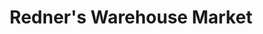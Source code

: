 ---
title: "Redner's Warehouse Market"
url: /collegeville/redners-warehouse-market/
shop: supermarket
---